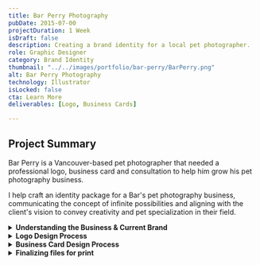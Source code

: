 ```yaml
---
title: Bar Perry Photography
pubDate: 2015-07-00
projectDuration: 1 Week
isDraft: false
description: Creating a brand identity for a local pet photographer.
role: Graphic Designer
category: Brand Identity
thumbnail: "../../images/portfolio/bar-perry/BarPerry.png"
alt: Bar Perry Photography
technology: Illustrator
isLocked: false
cta: Learn More
deliverables: [Logo, Business Cards]

---
```


## Project Summary
Bar Perry is a Vancouver-based pet photographer that needed a professional logo, business card and consultation to help him grow his pet photography business. 

I help craft an identity package for a Bar's pet photography business, communicating the concept of infinite possibilities and aligning with the client's vision to convey creativity and pet specialization in their field.

<details>
<summary><strong>Understanding the Business & Current Brand</strong></summary>
<p>
The following questions were asked to get an idea of the maturity of the business.
<ul>
<li>What types of products & services do you provide?</li>
<li>If you had to describe your business in one word, what would it be and why?</li>
<li>Who are your main competitors?</li>
<li>What is the current logo?</li>
<li>What do you like and dislike about the current logo?</li>
<li>What do you want the new logo to accomplish?</li>
</ul>
Insights gathered from these questions, he wanted his clients to know that by working with him, the possibilities are endless or infinite.  
</p>
</details>

<details>
<summary><strong>Logo Design Process</strong></summary>
<p>Generally, when I do logo designs, I'd like to give 3 separate directions to gauge the client's reaction on what they liked about each logo and iterate.</p>
<p>Using the information gathered during the interviews, I created a Logo mark by leveraging Bar's Initials B & P to create an infinity symbol.</p>
</details>


<details>
<summary><strong>Business Card Design Process</strong></summary>
<p>
I asked for the printer that they are planning to use to see if they have business card templates available for use.
</p>
</details>

<details>
<summary><strong>Finalizing files for print</strong></summary>
<p>Finalizing the file Ensure that the business card has been vectorized before it gets sent to the printer. This is to ensure that there are no issues with the font when the print technician opens up the file.</p>

</details>







